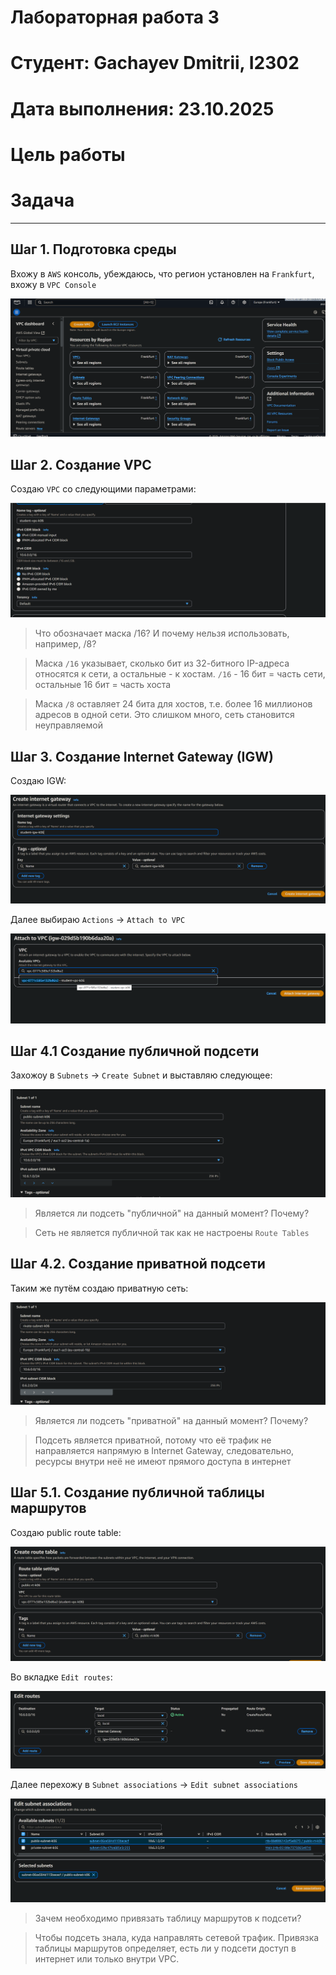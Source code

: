 # Лабораторная работа 3
# Студент: Gachayev Dmitrii, I2302
# Дата выполнения: 23.10.2025
# Цель работы

# Задача

---

## Шаг 1. Подготовка среды
Вхожу в `AWS` консоль, убеждаюсь, что регион установлен на `Frankfurt`, вхожу в `VPC Console`

![image](screenshots/Screenshot_1.png)

## Шаг 2. Создание VPC

Создаю `VPC` со следующими параметрами:

![image](screenshots/Screenshot_2.png)

> Что обозначает маска /16? И почему нельзя использовать, например, /8?

> Маска `/16` указывает, сколько бит из 32-битного IP-адреса относятся к сети, а остальные - к хостам.
`/16` - 16 бит = часть сети, остальные 16 бит = часть хоста

> Маска `/8` оставляет 24 бита для хостов, т.е. более 16 миллионов адресов в одной сети. Это слишком много, cеть становится неуправляемой

## Шаг 3. Создание Internet Gateway (IGW)
Создаю IGW:

![image](screenshots/Screenshot_3.png)

Далее выбираю `Actions` -> `Attach to VPC`

![image](screenshots/Screenshot_4.png)

## Шаг 4.1 Создание публичной подсети
Захожоу в `Subnets` -> `Create Subnet` и выставляю следующее:

![image](screenshots/Screenshot_5.png)

> Является ли подсеть "публичной" на данный момент? Почему?

> Сеть не является публичной так как не настроены `Route Tables`

## Шаг 4.2. Создание приватной подсети

Таким же путём создаю приватную сеть:

![image](screenshots/Screenshot_6.png)

> Является ли подсеть "приватной" на данный момент? Почему?

> Подсеть является приватной, потому что её трафик не направляется напрямую в Internet Gateway,
следовательно, ресурсы внутри неё не имеют прямого доступа в интернет

## Шаг 5.1. Создание публичной таблицы маршрутов

Создаю public route table:

![image](screenshots/Screenshot_7.png)

Во вкладке `Edit routes`:

![image](screenshots/Screenshot_8.png)

Далее перехожу в `Subnet associations` -> `Edit subnet associations`

![image](screenshots/Screenshot_9.png)

> Зачем необходимо привязать таблицу маршрутов к подсети?

> Чтобы подсеть знала, куда направлять сетевой трафик.
Привязка таблицы маршрутов определяет, есть ли у подсети доступ в интернет или только внутри VPC.